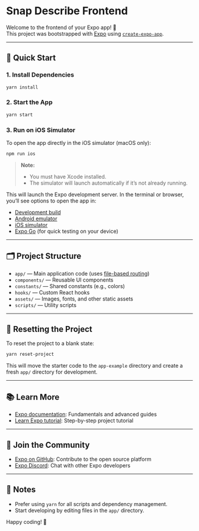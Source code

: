 # Snap Describe Frontend

Welcome to the frontend of your Expo app! 🚀  
This project was bootstrapped with [Expo](https://expo.dev) using [`create-expo-app`](https://www.npmjs.com/package/create-expo-app).

---

## 🚀 Quick Start

### 1. Install Dependencies

```bash
yarn install
```

### 2. Start the App

```bash
yarn start
```

### 3. Run on iOS Simulator

To open the app directly in the iOS simulator (macOS only):

```bash
npm run ios
```

> **Note:**
>
> - You must have Xcode installed.
> - The simulator will launch automatically if it’s not already running.

This will launch the Expo development server. In the terminal or browser, you’ll see options to open the app in:

- [Development build](https://docs.expo.dev/develop/development-builds/introduction/)
- [Android emulator](https://docs.expo.dev/workflow/android-studio-emulator/)
- [iOS simulator](https://docs.expo.dev/workflow/ios-simulator/)
- [Expo Go](https://expo.dev/go) (for quick testing on your device)

---

## 🗂️ Project Structure

- `app/` — Main application code (uses [file-based routing](https://docs.expo.dev/router/introduction))
- `components/` — Reusable UI components
- `constants/` — Shared constants (e.g., colors)
- `hooks/` — Custom React hooks
- `assets/` — Images, fonts, and other static assets
- `scripts/` — Utility scripts

---

## 🧹 Resetting the Project

To reset the project to a blank state:

```bash
yarn reset-project
```

This will move the starter code to the `app-example` directory and create a fresh `app/` directory for development.

---

## 📚 Learn More

- [Expo documentation](https://docs.expo.dev/): Fundamentals and advanced guides
- [Learn Expo tutorial](https://docs.expo.dev/tutorial/introduction/): Step-by-step project tutorial

---

## 💬 Join the Community

- [Expo on GitHub](https://github.com/expo/expo): Contribute to the open source platform
- [Expo Discord](https://chat.expo.dev): Chat with other Expo developers

---

## 📝 Notes

- Prefer using `yarn` for all scripts and dependency management.
- Start developing by editing files in the `app/` directory.

Happy coding! 🎉
